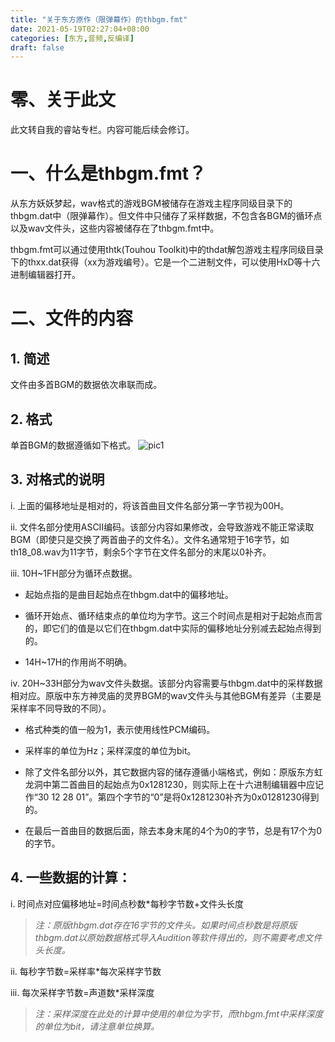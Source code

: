 ```yaml
---
title: "关于东方原作（限弹幕作）的thbgm.fmt"
date: 2021-05-19T02:27:04+08:00
categories: [东方,音频,反编译]
draft: false
---
```

# 零、关于此文

此文转自我的睿站专栏。内容可能后续会修订。

# 一、什么是thbgm.fmt？

从东方妖妖梦起，wav格式的游戏BGM被储存在游戏主程序同级目录下的thbgm.dat中（限弹幕作）。但文件中只储存了采样数据，不包含各BGM的循环点以及wav文件头，这些内容被储存在了thbgm.fmt中。

thbgm.fmt可以通过使用thtk(Touhou Toolkit)中的thdat解包游戏主程序同级目录下的thxx.dat获得（xx为游戏编号）。它是一个二进制文件，可以使用HxD等十六进制编辑器打开。


# 二、文件的内容
## 1. 简述

文件由多首BGM的数据依次串联而成。

## 2. 格式

单首BGM的数据遵循如下格式。
![pic1](https://i0.hdslb.com/bfs/article/0c47ffe8364ab5c9053715c72309b11f104e1156.jpg)

## 3. 对格式的说明

i. 上面的偏移地址是相对的，将该首曲目文件名部分第一字节视为00H。

ii. 文件名部分使用ASCII编码。该部分内容如果修改，会导致游戏不能正常读取BGM（即使只是交换了两首曲子的文件名）。文件名通常短于16字节，如th18_08.wav为11字节，剩余5个字节在文件名部分的末尾以0补齐。

iii. 10H~1FH部分为循环点数据。

- 起始点指的是曲目起始点在thbgm.dat中的偏移地址。 

- 循环开始点、循环结束点的单位均为字节。这三个时间点是相对于起始点而言的，即它们的值是以它们在thbgm.dat中实际的偏移地址分别减去起始点得到的。  

- 14H~17H的作用尚不明确。

iv. 20H~33H部分为wav文件头数据。该部分内容需要与thbgm.dat中的采样数据相对应。原版中东方神灵庙的灵界BGM的wav文件头与其他BGM有差异（主要是采样率不同导致的不同）。

- 格式种类的值一般为1，表示使用线性PCM编码。

- 采样率的单位为Hz；采样深度的单位为bit。

- 除了文件名部分以外，其它数据内容的储存遵循小端格式，例如：原版东方虹龙洞中第二首曲目的起始点为0x1281230，则实际上在十六进制编辑器中应记作“30 12 28 01”。第四个字节的“0”是将0x1281230补齐为0x01281230得到的。

- 在最后一首曲目的数据后面，除去本身末尾的4个为0的字节，总是有17个为0的字节。

## 4. 一些数据的计算：

i. 时间点对应偏移地址=时间点秒数*每秒字节数+文件头长度

> *注：原版thbgm.dat存在16字节的文件头。如果时间点秒数是将原版thbgm.dat以原始数据格式导入Audition等软件得出的，则不需要考虑文件头长度。*

ii. 每秒字节数=采样率*每次采样字节数

iii. 每次采样字节数=声道数*采样深度

> *​注：采样深度在此处的计算中使用的单位为字节，而thbgm.fmt中采样深度的单位为bit，请注意单位换算。*

